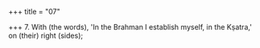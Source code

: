 +++
title = "07"

+++
7. With (the words), 'In the Brahman I establish myself, in the Kṣatra,' on (their) right (sides);
